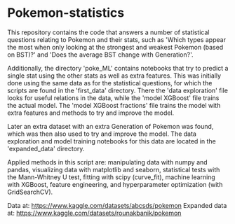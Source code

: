 # Pokemon-statistics

This repository contains the code that answers a number of statistical questions relating to Pokemon and their stats,
such as 'Which types appear the most when only looking at the strongest and weakest Pokemon (based on BST)?' and
'Does the average BST change with Generation?'.

Additionally, the directory 'poke_ML' contains notebooks that try to predict a single stat using the other stats as well as extra features.
This was initially done using the same data as for the statistical questions, for which the scripts are found in the 'first_data' directory.
There the 'data exploration' file looks for useful relations in the data, while the 'model XGBoost' file trains the actual model.
The 'model XGBoost fractions' file trains the model with extra features and methods to try and improve the model.

Later an extra dataset with an extra Generation of Pokemon was found, which was then also used to try and improve the model.
The data exploration and model training notebooks for this data are located in the 'expanded_data' directory.

Applied methods in this script are: manipulating data with numpy and pandas, visualizing data with matplotlib and seaborn, statistical tests with the Mann-Whitney U test, fitting with scipy (curve_fit), machine learning with XGBoost, feature engineering, and hyperparameter optimization (with GridSearchCV).

Data at: https://www.kaggle.com/datasets/abcsds/pokemon
Expanded data at: https://www.kaggle.com/datasets/rounakbanik/pokemon
